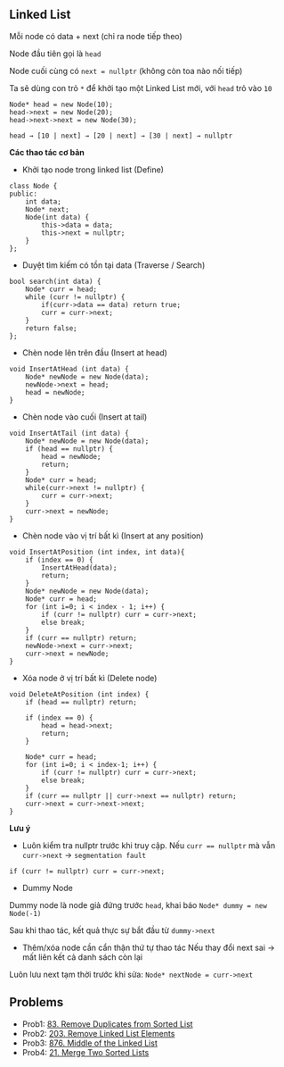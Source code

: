 ## Linked List 
Mỗi node có data + next (chỉ ra node tiếp theo)

Node đầu tiên gọi là `head`

Node cuối cùng có `next = nullptr` (không còn toa nào nối tiếp)

Ta sẽ dùng con trỏ `*` để khởi tạo một Linked List mới, với `head` trỏ vào `10` 
```
Node* head = new Node(10);      
head->next = new Node(20);     
head->next->next = new Node(30);

head → [10 | next] → [20 | next] → [30 | next] → nullptr
```

**Các thao tác cơ bản**

- Khởi tạo node trong linked list (Define)
```
class Node {
public:
    int data; 
    Node* next;
    Node(int data) {
        this->data = data;
        this->next = nullptr;
    }
};
```
- Duyệt tìm kiếm có tồn tại data (Traverse / Search) 
```
bool search(int data) {
    Node* curr = head; 
    while (curr != nullptr) {
        if(curr->data == data) return true;
        curr = curr->next;
    }
    return false;
};
```
- Chèn node lên trên đầu (Insert at head)
```
void InsertAtHead (int data) {
    Node* newNode = new Node(data);
    newNode->next = head;
    head = newNode;
}
```
- Chèn node vào cuối (Insert at tail) 
```
void InsertAtTail (int data) {
    Node* newNode = new Node(data);
    if (head == nullptr) {
        head = newNode;
        return;
    }
    Node* curr = head;
    while(curr->next != nullptr) {
        curr = curr->next;
    }
    curr->next = newNode;
}
``` 
- Chèn node vào vị trí bất kì (Insert at any position)
```
void InsertAtPosition (int index, int data){
    if (index == 0) {
        InsertAtHead(data);
        return;
    }
    Node* newNode = new Node(data);
    Node* curr = head;
    for (int i=0; i < index - 1; i++) {
        if (curr != nullptr) curr = curr->next;
        else break;
    }
    if (curr == nullptr) return;
    newNode->next = curr->next;
    curr->next = newNode;
}
```
- Xóa node ở vị trí bất kì (Delete node)
```
void DeleteAtPosition (int index) {
    if (head == nullptr) return;

    if (index == 0) {
        head = head->next;
        return;
    }

    Node* curr = head;
    for (int i=0; i < index-1; i++) {
        if (curr != nullptr) curr = curr->next;
        else break;
    }
    if (curr == nullptr || curr->next == nullptr) return;
    curr->next = curr->next->next;
}
```
**Lưu ý**

- Luôn kiểm tra nullptr trước khi truy cập. Nếu `curr == nullptr` mà vẫn `curr->next` → `segmentation fault`

``` 
if (curr != nullptr) curr = curr->next;
```
- Dummy Node 

Dummy node là node giả đứng trước `head`, khai báo `Node* dummy = new Node(-1)`

Sau khi thao tác, kết quả thực sự bắt đầu từ `dummy->next`

- Thêm/xóa node cần cẩn thận thứ tự thao tác
Nếu thay đổi next sai → mất liên kết cả danh sách còn lại

Luôn lưu next tạm thời trước khi sửa: `Node* nextNode = curr->next`



## Problems
- Prob1: [83. Remove Duplicates from Sorted List](https://leetcode.com/problems/remove-duplicates-from-sorted-list/description/)
- Prob2: [203. Remove Linked List Elements](https://leetcode.com/problems/remove-linked-list-elements/description/)
- Prob3: [876. Middle of the Linked List](https://leetcode.com/problems/middle-of-the-linked-list/description/)
- Prob4: [21. Merge Two Sorted Lists](https://leetcode.com/problems/merge-two-sorted-lists/description/)